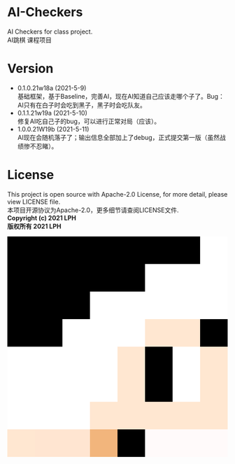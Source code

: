# AI-Checkers
AI Checkers for class project.  
AI跳棋 课程项目

# Version
* 0.1.0.21w18a (2021-5-9)  
基础框架，基于Baseline，完善AI，现在AI知道自己应该走哪个子了。Bug：AI只有在白子时会吃到黑子，黑子时会吃队友。
* 0.1.1.21w19a (2021-5-10)  
修复AI吃自己子的bug，可以进行正常对局（应该）。  
* 1.0.0.21W19b (2021-5-11)  
AI现在会随机落子了；输出信息全部加上了debug，正式提交第一版（虽然战绩惨不忍睹）。  

# License
This project is open source with Apache-2.0 License, for more detail, please view LICENSE file.  
本项目开源协议为Apache-2.0，更多细节请查阅LICENSE文件.  
**Copyright (c) 2021 LPH**  
**版权所有 2021 LPH**  

![lphlch](https://github.com/lphlch/AI-Checkers/blob/main/lphlch.png)
